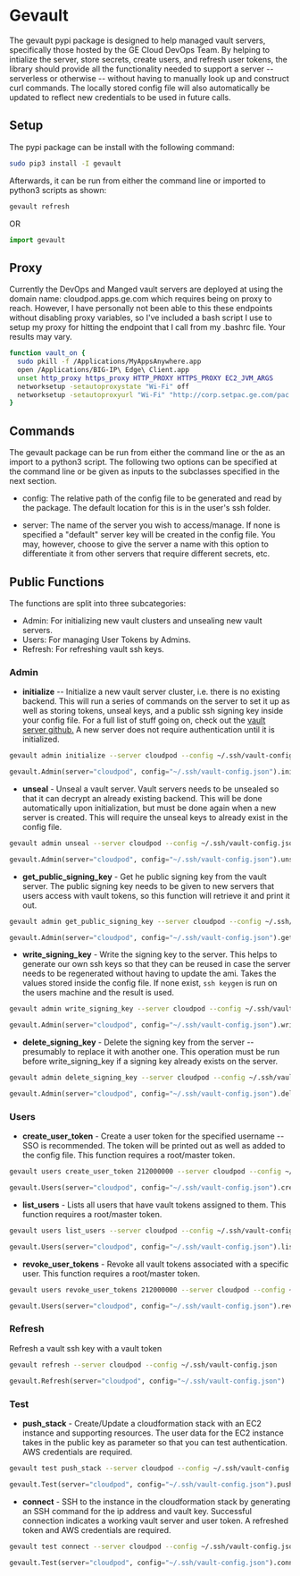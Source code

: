 # Gevault

The gevault pypi package is designed to help managed vault servers, specifically those hosted by the GE Cloud DevOps Team.  By helping to intialize the server, store secrets, create users, and refresh user tokens, the library should provide all the functionality needed to support a server -- serverless or otherwise -- without having to manually look up and construct curl commands.  The locally stored config file will also automatically be updated to reflect new credentials to be used in future calls.

## Setup

The pypi package can be install with the following command:

```bash
sudo pip3 install -I gevault
```

Afterwards, it can be run from either the command line or imported to python3 scripts as shown:

```bash
gevault refresh
```

OR

```python
import gevault
```

## Proxy

Currently the DevOps and Manged vault servers are deployed at using the domain name: cloudpod.apps.ge.com which requires being on proxy to reach.  However, I have personally not been able to this these endpoints without disabling proxy variables, so I've included a bash script I use to setup my proxy for hitting the endpoint that I call from my .bashrc file.  Your results may vary.

```bash
function vault_on {
  sudo pkill -f /Applications/MyAppsAnywhere.app
  open /Applications/BIG-IP\ Edge\ Client.app
  unset http_proxy https_proxy HTTP_PROXY HTTPS_PROXY EC2_JVM_ARGS
  networksetup -setautoproxystate "Wi-Fi" off
  networksetup -setautoproxyurl "Wi-Fi" "http://corp.setpac.ge.com/pac.pac"
}
```

## Commands

The gevault package can be run from either the command line or the as an import to a python3 script.  The following two options can be specified at the command line or be given as inputs to the subclasses specified in the next section.

* config: The relative path of the config file to be generated and read by the package.  The default location for this is in the user's ssh folder.

* server:  The name of the server you wish to access/manage.  If none is specified a "default" server key will be created in the config file.  You may, however, choose to give the server a name with this option to differentiate it from other servers that require different secrets, etc.

## Public Functions

The functions are split into three subcategories:

- Admin:  For initializing new vault clusters and unsealing new vault servers.
- Users:  For managing User Tokens by Admins.
- Refresh:  For refreshing vault ssh keys.

### Admin

* **initialize** -- Initialize a new vault server cluster, i.e. there is no existing backend.  This will run a series of commands on the server to set it up as well as storing tokens, unseal keys, and a public ssh signing key inside your config file.  For a full list of stuff going on, check out the [vault server github.](https://github.build.ge.com/cloudpod/vault)  A new server does not require authentication until it is initialized.

```bash
gevault admin initialize --server cloudpod --config ~/.ssh/vault-config.json
```

```python
gevault.Admin(server="cloudpod", config="~/.ssh/vault-config.json").initialize()
```

* **unseal** - Unseal a vault server.  Vault servers needs to be unsealed so that it can decrypt an already existing backend.  This will be done automatically upon initialization, but must be done again when a new server is created.  This will require the unseal keys to already exist in the config file.

```bash
gevault admin unseal --server cloudpod --config ~/.ssh/vault-config.json
```

```python
gevault.Admin(server="cloudpod", config="~/.ssh/vault-config.json").unseal()
```

* **get_public_signing_key** - Get he public signing key from the vault server.  The public signing key needs to be given to new servers that users access with vault tokens, so this function will retrieve it and print it out.

```bash
gevault admin get_public_signing_key --server cloudpod --config ~/.ssh/vault-config.json
```

```python
gevault.Admin(server="cloudpod", config="~/.ssh/vault-config.json").get_public_signing_key()
```

* **write_signing_key** - Write the signing key to the server.  This helps to generate our own ssh keys so that they can be reused in case the server needs to be regenerated without having to update the ami.  Takes the values stored inside the config file.  If none exist, `ssh keygen` is run on the users machine and the result is used.

```bash
gevault admin write_signing_key --server cloudpod --config ~/.ssh/vault-config.json
```

```python
gevault.Admin(server="cloudpod", config="~/.ssh/vault-config.json").write_signing_key()
```

* **delete_signing_key** - Delete the signing key from the server -- presumably to replace it with another one.  This operation must be run before write_signing_key if a signing key already exists on the server.

```bash
gevault admin delete_signing_key --server cloudpod --config ~/.ssh/vault-config.json
```

```python
gevault.Admin(server="cloudpod", config="~/.ssh/vault-config.json").delete_signing_key()
```


### Users

* **create_user_token** - Create a user token for the specified username -- SSO is recommended.  The token will be printed out as well as added to the config file.  This function requires a root/master token.

```bash
gevault users create_user_token 212000000 --server cloudpod --config ~/.ssh/vault-config.json
```

```python
gevault.Users(server="cloudpod", config="~/.ssh/vault-config.json").create_user_token("212000000")
```

* **list_users** - Lists all users that have vault tokens assigned to them.  This function requires a root/master token.

```bash
gevault users list_users --server cloudpod --config ~/.ssh/vault-config.json
```

```python
gevault.Users(server="cloudpod", config="~/.ssh/vault-config.json").list_users()
```

* **revoke_user_tokens** - Revoke all vault tokens associated with a specific user.  This function requires a root/master token.

```bash
gevault users revoke_user_tokens 212000000 --server cloudpod --config ~/.ssh/vault-config.json
```

```python
gevault.Users(server="cloudpod", config="~/.ssh/vault-config.json").revoke_user_tokens("212000000")
```

### Refresh

Refresh a vault ssh key with a vault token

```bash
gevault refresh --server cloudpod --config ~/.ssh/vault-config.json
```

```python
gevault.Refresh(server="cloudpod", config="~/.ssh/vault-config.json")
```

### Test

* **push_stack** - Create/Update a cloudformation stack with an EC2 instance and supporting resources.  The user data for the EC2 instance takes in the public key as parameter so that you can test authentication.  AWS credentials are required.

```bash
gevault test push_stack --server cloudpod --config ~/.ssh/vault-config.json
```

```python
gevault.Test(server="cloudpod", config="~/.ssh/vault-config.json").push_stack()
```

* **connect** - SSH to the instance in the cloudformation stack by generating an SSH command for the ip address and vault key.  Successful connection indicates a working vault server and user token.  A refreshed token and AWS credentials are required.

```bash
gevault test connect --server cloudpod --config ~/.ssh/vault-config.json
```

```python
gevault.Test(server="cloudpod", config="~/.ssh/vault-config.json").connect()
```